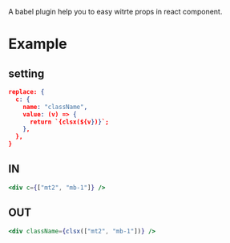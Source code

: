 A babel plugin help you to easy witrte props in react component.

# Example

## setting

```json
replace: {
  c: {
    name: "className",
    value: (v) => {
      return `{clsx(${v})}`;
    },
  },
}
```

## IN

```jsx
<div c={["mt2", "mb-1"]} />
```

## OUT

```jsx
<div className={clsx(["mt2", "mb-1"])} />
```
